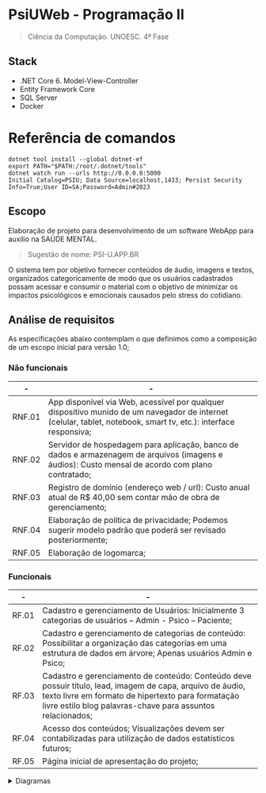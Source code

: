 # PsiUWeb - Programação II
> Ciência da Computação. UNOESC. 4ª Fase

## Stack
* .NET Core 6. Model-View-Controller
* Entity Framework Core
* SQL Server
* Docker

# Referência de comandos
```
dotnet tool install --global dotnet-ef
export PATH="$PATH:/root/.dotnet/tools"
dotnet watch run --urls http://0.0.0.0:5000
Initial Catalog=PSIU; Data Source=localhost,1433; Persist Security Info=True;User ID=SA;Password=Admin#2023
```

## Escopo
Elaboração de projeto para desenvolvimento de um software WebApp para auxílio na SAÚDE MENTAL.
> Sugestão de nome: PSI-U.APP.BR

O sistema tem por objetivo fornecer conteúdos de áudio, imagens e textos, organizados categoricamente de modo
que os usuários cadastrados possam acessar e consumir o material com o objetivo de minimizar os impactos
psicológicos e emocionais causados pelo stress do cotidiano.

## Análise de requisitos
As especificações abaixo contemplam o que definimos como a composição de um escopo inicial para versão 1.0;

### Não funcionais
-|-
-|-
RNF.01 | App disponível via Web, acessível por qualquer dispositivo munido de um navegador de internet (celular, tablet, notebook, smart tv, etc.): interface responsiva;
RNF.02 | Servidor de hospedagem para aplicação, banco de dados e armazenagem de arquivos (imagens e áudios): Custo mensal de acordo com plano contratado;
RNF.03 | Registro de domínio (endereço web / url): Custo anual atual de R$ 40,00 sem contar mão de obra de gerenciamento;
RNF.04 | Elaboração de política de privacidade; Podemos sugerir modelo padrão que poderá ser revisado posteriormente;
RNF.05 | Elaboração de logomarca; 

### Funcionais
-|-
-|-
RF.01 | Cadastro e gerenciamento de Usuários: Inicialmente 3 categorias de usuários – Admin - Psico – Paciente;
RF.02 | Cadastro e gerenciamento de categorias de conteúdo: Possibilitar a organização das categorias em uma estrutura de dados em árvore; Apenas usuários Admin e Psico;
RF.03 | Cadastro e gerenciamento de conteúdo: Conteúdo deve possuir título, lead, imagem de capa, arquivo de áudio, texto livre em formato de hipertexto para formatação livre estilo blog palavras-chave para assuntos relacionados;
RF.04 | Acesso dos conteúdos; Visualizações devem ser contabilizadas para utilização de dados estatísticos futuros;
RF.05 | Página inicial de apresentação do projeto;

<details>
  <summary>Diagramas</summary>

## Classe
    
```mermaid
  classDiagram
    direction LR
    Enum <.. Papeis
    Papeis "1" *--> "*" PapeisUsuario
    PapeisUsuario "*" <--* "1" Usuario
    Usuario <|-- Psico
    Usuario <|-- Paciente
    Psico "1" *--> "*" Conteudo
    Paciente "1" *--> "0..*" PacienteConteudo
    Conteudo "1" *--> "0..*" PacienteConteudo
    Conteudo "1" *--> "1..*" ConteudoMidia
    Conteudo "1" *--> "1..*" ConteudoCategoria
    ConteudoCategoria "1..*" <--* "1" Categoria
    Categoria o--> Categoria
    ConteudoMidia "1..*" <--* "1" Midia

    class Enum{
        - Paciente: int
        - Admin: int
        - Psico: int
    }
    class Papeis{
        - PapeisID: int
        - Descricao: string
    }
    class PapeisUsuario{
        - Usuario: Usuario
        - Papeil: Papeis
    }
    class Usuario{
        - UsuarioID: int
        - Nome: string
        - Email: int?
        - EmailConfirmado: boolean
        - SenhaHash: string
        - SeloSeguranca: string
        - Bloqueio: boolean
        - BloqueioFim: DateTime
        - ContagemFalhasAcesso: int
        - DataCriacao: DateTime
    }
    class Psico{
        - PsicoID: int
        - Nome: string
        - CRP: string
        - Liberado: boolean
        - Usuario: Usuario
        - Endereco: Endereco
    }
    class Paciente{
        - PacienteID: int
        - Nome: string
        - DataNascimento: DateTime
        - Sexo: string
        - Peso: float
        - Altura: float
        - Cor: Cor_Raca
        - Endereco: Endereco
        - Usuario: Usuario
    }
    class PacienteConteudo{
        - PacienteConteudoID: Guid
        - ConteudoID: int
        - PacienteID: int
        - DataHora: DateTime
    }
    class Conteudo{
        - ConteudoID: int
        - Titulo: string
        - Resumo: string
        - HiperTexto: string
        - Autor_PsicoID: int
    }
    class ConteudoMidia{
        - ConteudoMidiaID: int
        - ConteudoID: int
        - MidiaID: int
    }
    class Midia{
        - MidiaID: int
        - URL: string
        - TipoMidia: string
    }
    class ConteudoCategoria{
        - ConteudoCategoriaID: int
        - CategoriaID: int
        - ConteudoID: int
    }
    class Categoria{
        - CategoriaID: int
        - Nome: string
        - CategoriaPaiId: int
    }
```

  ## Classe
  ![Diagrama de classe](https://i.ibb.co/Jxd7KBh/class.jpg)

  ## Caso de uso
  ![Diagrama de caso de uso](https://i.ibb.co/2vzsLt4/usecase.jpg)
</details>
